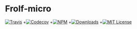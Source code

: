 # Frolf-micro

[![Travis](https://img.shields.io/travis/stibay/Frolf-micro.svg?style=flat-square)](https://travis-ci.org/stibay/Frolf-micro)
 +[![Codecov](https://img.shields.io/codecov/c/github/stibay/Frolf-micro.svg?style=flat-square)](https://codecov.io/gh/stibay/Frolf-micro)
 +[![NPM](https://img.shields.io/npm/v/frolf-micro.svg?style=flat-square)](https://www.npmjs.com/package/frolf-micro)
 +[![Downloads](https://img.shields.io/github/downloads/stibay/Frolf-micro/total.svg?style=flat-square)](https://github.com/stibay/Frolf-micro/releases)
 +[![MIT License](https://img.shields.io/github/license/mashape/apistatus.svg?style=flat-square)](https://opensource.org/licenses/MIT)

